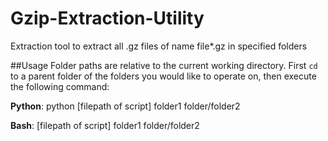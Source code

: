 # Gzip-Extraction-Utility
Extraction tool to extract all .gz files of name file*.gz in specified folders

##Usage
Folder paths are relative to the current working directory. First `cd` to a parent folder of the folders you would like to operate on, then execute the following command:

<b>Python</b>: python [filepath of script] folder1 folder/folder2

<b>Bash</b>: [filepath of script] folder1 folder/folder2
